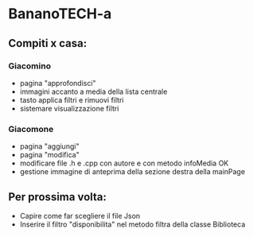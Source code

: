 # BananoTECH-a
## Compiti x casa:
### Giacomino
- pagina "approfondisci"
- immagini accanto a media della lista centrale
- tasto applica filtri e rimuovi filtri
- sistemare visualizzazione filtri

### Giacomone
- pagina "aggiungi"
- pagina "modifica"
- modificare file .h e .cpp con autore e con metodo infoMedia  OK
- gestione immagine di anteprima della sezione destra della mainPage

## Per prossima volta:
- Capire come far scegliere il file Json
- Inserire il filtro "disponibilita" nel metodo filtra della classe Biblioteca

